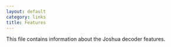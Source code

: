 ```yaml
---
layout: default
category: links
title: Features
---
```


This file contains information about the Joshua decoder features.
